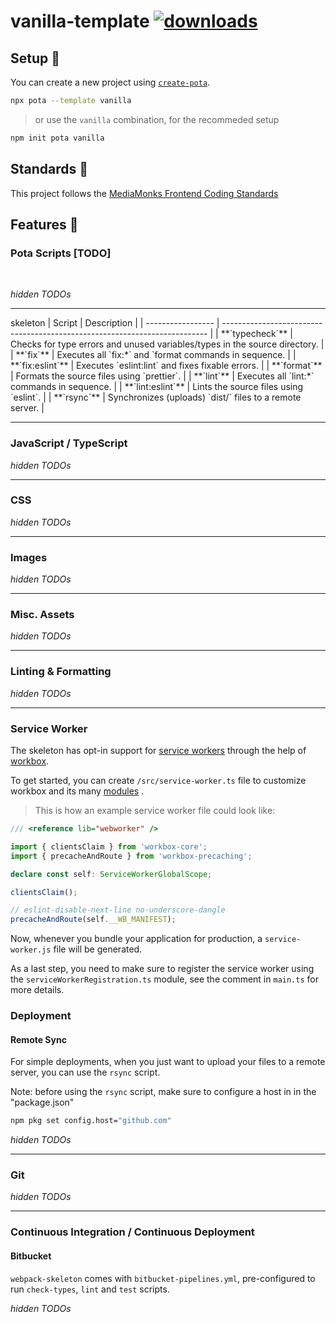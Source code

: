 # vanilla-template [![downloads](https://badgen.now.sh/npm/dm/@pota/vanilla-template)](https://npmjs.org/package/@pota/vanilla-template)

## Setup 🚀

You can create a new project using [`create-pota`](../../core/create-pota).

```bash
npx pota --template vanilla
```

> or use the `vanilla` combination, for the recommeded setup

```bash
npm init pota vanilla
```

## Standards 📒

This project follows the
[MediaMonks Frontend Coding Standards](https://github.com/mediamonks/frontend-coding-standards)

## Features 🔋

### Pota Scripts [TODO]

<br />

_hidden TODOs_

<!--
- TODO: describe how to set defaults for these options in `.pota/commands/{command}.js`
- TODO: describe how to create new commands (possible link to `@pota/cli` docs)
-->

<hr />
skeleton
| Script            | Description                                                                |
| ----------------- | -------------------------------------------------------------------------- |
| **`typecheck`**   | Checks for type errors and unused variables/types in the source directory. |
| **`fix`**         | Executes all `fix:*` and `format commands in sequence.                     |
| **`fix:eslint`**  | Executes `eslint:lint` and fixes fixable errors.                           |
| **`format`**      | Formats the source files using `prettier`.                                 |
| **`lint`**        | Executes all `lint:*` commands in sequence.                                |
| **`lint:eslint`** | Lints the source files using `eslint`.                                     |
| **`rsync`**       | Synchronizes (uploads) `dist/` files to a remote server.                   |

<hr />

### JavaScript / TypeScript

_hidden TODOs_

<!--
- TODO: describe `ts-loader` usage how `ts-loader` and `babel` transpile TS and
- TODO: describe `babel` usage and it plugins
- TODO: describe what ES version is the output and how to control it (`browserslist`)
- TODO: describe where polyfills go
-->

<hr />

### CSS

_hidden TODOs_

<!--
- TODO: CSS Modules
- TODO: SCSS
- TODO: PostCSS
- TODO: Modernizr?
- TODO: normalize.css?
-->

<hr />

### Images

_hidden TODOs_

<!--
- TODO: describe how we handle SVGs (e.g. `file.svg` vs `file.svg?raw`)
- TODO: describe how we compress image files and how to configure it
-->

<hr />

### Misc. Assets

_hidden TODOs_

<!--
- TODO: describe what other assets the skeleton supports
-->

<hr />

### Linting & Formatting

_hidden TODOs_

<!--
- TODO: describe how `eslint` is included and how to configure it
- TODO: describe how `prettier` is included and how to configure it
-->

<hr />

### Service Worker

The skeleton has opt-in support for
[service workers](https://developer.mozilla.org/en-US/docs/Web/API/Service_Worker_API/Using_Service_Workers)
through the help of [workbox](https://developers.google.com/web/tools/workbox/).

To get started, you can create `/src/service-worker.ts` file to customize workbox and its many
[modules](https://developers.google.com/web/tools/workbox/modules) .

> This is how an example service worker file could look like:

```ts
/// <reference lib="webworker" />

import { clientsClaim } from 'workbox-core';
import { precacheAndRoute } from 'workbox-precaching';

declare const self: ServiceWorkerGlobalScope;

clientsClaim();

// eslint-disable-next-line no-underscore-dangle
precacheAndRoute(self.__WB_MANIFEST);
```

Now, whenever you bundle your application for production, a `service-worker.js` file will be
generated.

As a last step, you need to make sure to register the service worker using the
`serviceWorkerRegistration.ts` module, see the comment in `main.ts` for more details.

### Deployment

#### Remote Sync

For simple deployments, when you just want to upload your files to a remote server, you can use the
`rsync` script.

Note: before using the `rsync` script, make sure to configure a host in in the "package.json"

```bash
npm pkg set config.host="github.com"
```

_hidden TODOs_

<!--
- TODO: describe how `rsync` and the associated `upload-build` script works and how to configure it
-->

<hr />

### Git

_hidden TODOs_

<!--
- TODO: describe `lint-staged` and `husky?`
- TODO: describe how we extract ticket identifiers from branch names
-->

<hr />

### Continuous Integration / Continuous Deployment

#### Bitbucket

`webpack-skeleton` comes with `bitbucket-pipelines.yml`, pre-configured to run `check-types`, `lint`
and `test` scripts.

_hidden TODOs_

<!--
- TODO: describe how to use parallelization
- TODO: describe how to setup deploys with `rsync`
-->
